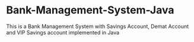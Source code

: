 # Bank-Management-System-Java
 This is a Bank Management System with Savings Account, Demat Account and VIP Savings account implemented in Java
